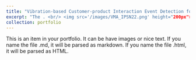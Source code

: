 ```yaml
---
title: "Vibration-based Customer-product Interaction Event Detection for Autonomous Retails"
excerpt: "The . <br/> <img src='/images/VMA_IPSN22.png' height="200px">"
collection: portfolio
---
```


This is an item in your portfolio. It can be have images or nice text. If you name the file .md, it will be parsed as markdown. If you name the file .html, it will be parsed as HTML. 
